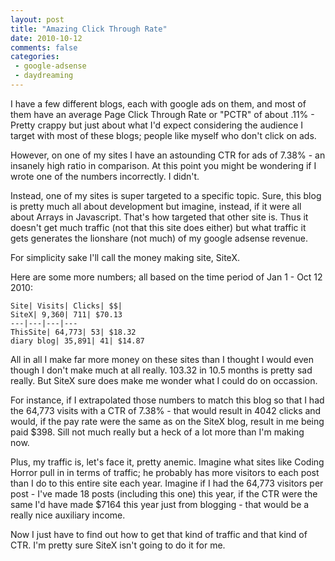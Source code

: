 ```yaml
---
layout: post
title: "Amazing Click Through Rate"
date: 2010-10-12
comments: false
categories:
 - google-adsense
 - daydreaming
---
```

I have a few different blogs, each with google ads on them, and most of them
have an average Page Click Through Rate or "PCTR" of about .11% - Pretty
crappy but just about what I'd expect considering the audience I target with
most of these blogs; people like myself who don't click on ads.

However, on one of my sites I have an astounding CTR for ads of 7.38% - an
insanely high ratio in comparison. At this point you might be wondering if I
wrote one of the numbers incorrectly. I didn't.

Instead, one of my sites is super targeted to a specific topic. Sure, this
blog is pretty much all about development but imagine, instead, if it were all
about Arrays in Javascript. That's how targeted that other site is. Thus it
doesn't get much traffic (not that this site does either) but what traffic it
gets generates the lionshare (not much) of my google adsense revenue.

For simplicity sake I'll call the money making site, SiteX.

Here are some more numbers; all based on the time period of Jan 1 - Oct 12
2010:

```
Site| Visits| Clicks| $$|
SiteX| 9,360| 711| $70.13
---|---|---|---
ThisSite| 64,773| 53| $18.32
diary blog| 35,891| 41| $14.87
```

All in all I make far more money on these sites than I thought I would even
though I don't make much at all really. 103.32 in 10.5 months is pretty sad
really. But SiteX sure does make me wonder what I could do on occassion.

For instance, if I extrapolated those numbers to match this blog so that I had
the 64,773 visits with a CTR of 7.38% - that would result in 4042 clicks and
would, if the pay rate were the same as on the SiteX blog, result in me being
paid $398. Sill not much really but a heck of a lot more than I'm making now.

Plus, my traffic is, let's face it, pretty anemic. Imagine what sites like
Coding Horror pull in in terms of traffic; he probably has more visitors to
each post than I do to this entire site each year. Imagine if I had the 64,773
visitors per post - I've made 18 posts (including this one) this year, if the
CTR were the same I'd have made $7164 this year just from blogging - that
would be a really nice auxiliary income.

Now I just have to find out how to get that kind of traffic and that kind of
CTR. I'm pretty sure SiteX isn't going to do it for me.

